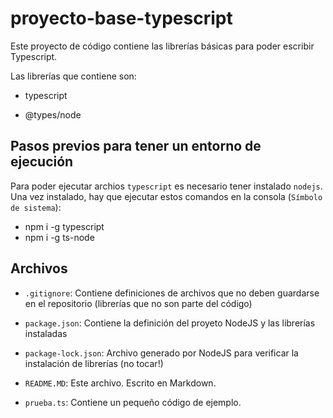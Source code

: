 # proyecto-base-typescript

Este proyecto de código contiene las librerías básicas para poder escribir Typescript.

Las librerías que contiene son:

* typescript

* @types/node

## Pasos previos para tener un entorno de ejecución

Para poder ejecutar archios `typescript` es necesario tener instalado `nodejs`. Una vez instalado, hay que ejecutar estos comandos en la consola (`Símbolo de sistema`):

* npm i -g typescript
* npm i -g ts-node

## Archivos

* `.gitignore`: Contiene definiciones de archivos que no deben guardarse en el repositorio (librerías que no son parte del código)

* `package.json`: Contiene la definición del proyeto NodeJS y las librerías instaladas

* `package-lock.json`: Archivo generado por NodeJS para verificar la instalación de librerías (no tocar!)

* `README.MD`: Este archivo. Escrito en Markdown.

* `prueba.ts`: Contiene un pequeño código de ejemplo.